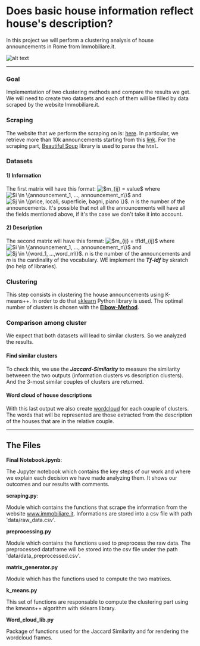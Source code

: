# Does basic house information reflect house's description?

In this project we will perform a clustering analysis of house announcements in Rome from Immobiliare.it.

![alt text](https://directionscu.org/wp-content/uploads/2018/08/cashforhome.png "Logo Title Text 1")
____ 

### Goal
Implementation of two clustering methods and compare the results we get. We will need to create two datasets and each of them will be filled by data scraped by the website Immobiliare.it.

### Scraping
The website that we perform the scraping on is: [here](https://www.immobiliare.it). In particular, we retrieve more than 10k announcements starting from this [link](https://www.immobiliare.it/vendita-case/roma/?criterio=rilevanza&pag=1).
For the scraping part, [Beautiful Soup](https://www.crummy.com/software/BeautifulSoup/bs4/doc/) library is used to parse the `html`.

### Datasets 
#### 1) Information
The first matrix will have this format: <img src="https://latex.codecogs.com/gif.latex?$m_{ij}&space;=&space;value$" title="$m_{ij} = value$" /> where <img src="https://latex.codecogs.com/gif.latex?$i&space;\in&space;\{announcement_1,&space;...,&space;announcement_n\}$" title="$i \in \{announcement_1, ..., announcement_n\}$" /> and <img src="https://latex.codecogs.com/gif.latex?$j&space;\in&space;\{price,&space;locali,&space;superficie,&space;bagni,&space;piano&space;\}$" title="$j \in \{price, locali, superficie, bagni, piano \}$" />. *n* is the number of the announcements. It's possible that not all the announcements will have all the fields mentioned above, if it's the case we don't take it into account. 

#### 2) Description
The second matrix will have this format: <img src="https://latex.codecogs.com/gif.latex?$m_{ij}&space;=&space;tfIdf_{ij}$" title="$m_{ij} = tfIdf_{ij}$" /> where <img src="https://latex.codecogs.com/gif.latex?$i&space;\in&space;\{announcement_1,&space;...,&space;announcement_n\}$" title="$i \in \{announcement_1, ..., announcement_n\}$" /> and <img src="https://latex.codecogs.com/gif.latex?$j&space;\in&space;\{word_1,&space;...,word_m\}$" title="$j \in \{word_1, ...,word_m\}$" />. *n* is the number of the announcements and *m* is the cardinality of the vocabulary. WE implement the ***Tf-Idf*** by skratch (no help of libraries).

### Clustering
This step consists in clustering the house announcements using K-means++. In order to do that [sklearn](https://scikit-learn.org/stable/modules/generated/sklearn.cluster.KMeans.html) Python library is used. The optimal number of clusters is chosen with the [**Elbow-Method**](https://en.wikipedia.org/wiki/Elbow_method_(clustering)).

### Comparison among cluster
We expect that both datasets will lead to similar clusters. So we analyzed the results.
#### Find similar clusters
To check this, we use the ***Jaccard-Similarity*** to measure the similarity betweeen the two outputs (information clusters vs description clusters). And the 3-most similar couples of clusters are returned.
#### Word cloud of house descriptions
With this last output we also create [wordcloud](https://www.datacamp.com/community/tutorials/wordcloud-python) for each couple of clusters. The words that will be represented are those extracted from the description of the houses that are in the relative couple.


____ 

## The Files

**Final Notebook.ipynb**:

The Jupyter notebook which contains the key steps of our work and where we explain each decision we have made analyzing them. It shows our outcomes and our results with comments.

**scraping.py**:

Module which contains the functions that scrape the information from the website www.immobiliare.it. Informations are stored into a csv file with path 'data/raw_data.csv'.

**preprocessing.py**

Module which contains the functions used to preprocess the raw data. The preprocessed dataframe will be stored into the csv file under the path 'data/data_preprocessed.csv'.

**matrix_generator.py**

Module which has the functions used to compute the two matrixes.

**k_means.py**

This set of functions are responsable to compute the clustering part using the kmeans++ algorithm with sklearn library.

**Word_cloud_lib.py**

Package of functions used for the Jaccard Similarity and for rendering the wordcloud frames.

